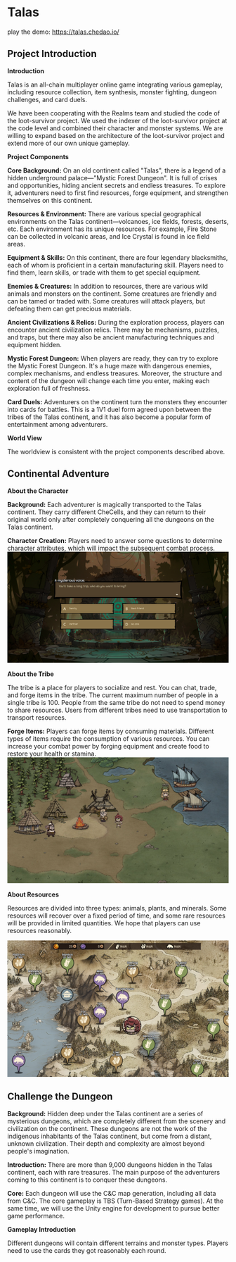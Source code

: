 # Talas

play the demo: https://talas.chedao.io/


## **Project Introduction**

****Introduction****

Talas is an all-chain multiplayer online game integrating various gameplay, including resource collection, item synthesis, monster fighting, dungeon challenges, and card duels.

We have been cooperating with the Realms team and studied the code of the loot-survivor project. We used the indexer of the loot-survivor project at the code level and combined their character and monster systems. We are willing to expand based on the architecture of the loot-survivor project and extend more of our own unique gameplay.

****Project Components****

**Core Background:** On an old continent called "Talas", there is a legend of a hidden underground palace—"Mystic Forest Dungeon". It is full of crises and opportunities, hiding ancient secrets and endless treasures. To explore it, adventurers need to first find resources, forge equipment, and strengthen themselves on this continent.

**Resources & Environment:** There are various special geographical environments on the Talas continent—volcanoes, ice fields, forests, deserts, etc. Each environment has its unique resources. For example, Fire Stone can be collected in volcanic areas, and Ice Crystal is found in ice field areas.

**Equipment & Skills:** On this continent, there are four legendary blacksmiths, each of whom is proficient in a certain manufacturing skill. Players need to find them, learn skills, or trade with them to get special equipment.

**Enemies & Creatures:** In addition to resources, there are various wild animals and monsters on the continent. Some creatures are friendly and can be tamed or traded with. Some creatures will attack players, but defeating them can get precious materials.

**Ancient Civilizations & Relics:** During the exploration process, players can encounter ancient civilization relics. There may be mechanisms, puzzles, and traps, but there may also be ancient manufacturing techniques and equipment hidden.

**Mystic Forest Dungeon:** When players are ready, they can try to explore the Mystic Forest Dungeon. It's a huge maze with dangerous enemies, complex mechanisms, and endless treasures. Moreover, the structure and content of the dungeon will change each time you enter, making each exploration full of freshness.

**Card Duels:** Adventurers on the continent turn the monsters they encounter into cards for battles. This is a 1V1 duel form agreed upon between the tribes of the Talas continent, and it has also become a popular form of entertainment among adventurers.

****World View****

The worldview is consistent with the project components described above.

## **Continental Adventure**

****About the Character****

**Background:** Each adventurer is magically transported to the Talas continent. They carry different CheCells, and they can return to their original world only after completely conquering all the dungeons on the Talas continent.

**Character Creation:** Players need to answer some questions to determine character attributes, which will impact the subsequent combat process.
![Character](https://github.com/CheDAOLabs/CheWorld/blob/main/images/character_creation.png?raw=true)


****About the Tribe****

The tribe is a place for players to socialize and rest. You can chat, trade, and forge items in the tribe. The current maximum number of people in a single tribe is 100. People from the same tribe do not need to spend money to share resources. Users from different tribes need to use transportation to transport resources.

**Forge Items:** Players can forge items by consuming materials. Different types of items require the consumption of various resources. You can increase your combat power by forging equipment and create food to restore your health or stamina.
![Tribe](https://github.com/CheDAOLabs/CheWorld/blob/main/images/tribe.png?raw=true)

****About Resources****

Resources are divided into three types: animals, plants, and minerals. Some resources will recover over a fixed period of time, and some rare resources will be provided in limited quantities. We hope that players can use resources reasonably.

![Resources](https://github.com/CheDAOLabs/CheWorld/blob/main/images/resource.png?raw=true)

## **Challenge the Dungeon**

**Background:** Hidden deep under the Talas continent are a series of mysterious dungeons, which are completely different from the scenery and civilization on the continent. These dungeons are not the work of the indigenous inhabitants of the Talas continent, but come from a distant, unknown civilization. Their depth and complexity are almost beyond people's imagination.

**Introduction:** There are more than 9,000 dungeons hidden in the Talas continent, each with rare treasures. The main purpose of the adventurers coming to this continent is to conquer these dungeons.

**Core:** Each dungeon will use the C&C map generation, including all data from C&C. The core gameplay is TBS (Turn-Based Strategy games). At the same time, we will use the Unity engine for development to pursue better game performance.

**Gameplay Introduction**

Different dungeons will contain different terrains and monster types. Players need to use the cards they got reasonably each round.
